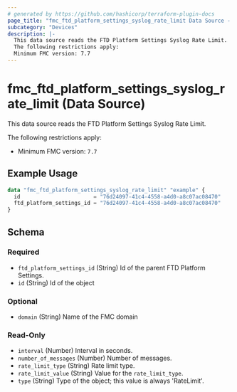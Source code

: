 ```yaml
---
# generated by https://github.com/hashicorp/terraform-plugin-docs
page_title: "fmc_ftd_platform_settings_syslog_rate_limit Data Source - terraform-provider-fmc"
subcategory: "Devices"
description: |-
  This data source reads the FTD Platform Settings Syslog Rate Limit.
  The following restrictions apply:
  Minimum FMC version: 7.7
---
```


# fmc_ftd_platform_settings_syslog_rate_limit (Data Source)

This data source reads the FTD Platform Settings Syslog Rate Limit.

The following restrictions apply:
  - Minimum FMC version: `7.7`

## Example Usage

```terraform
data "fmc_ftd_platform_settings_syslog_rate_limit" "example" {
  id                       = "76d24097-41c4-4558-a4d0-a8c07ac08470"
  ftd_platform_settings_id = "76d24097-41c4-4558-a4d0-a8c07ac08470"
}
```

<!-- schema generated by tfplugindocs -->
## Schema

### Required

- `ftd_platform_settings_id` (String) Id of the parent FTD Platform Settings.
- `id` (String) Id of the object

### Optional

- `domain` (String) Name of the FMC domain

### Read-Only

- `interval` (Number) Interval in seconds.
- `number_of_messages` (Number) Number of messages.
- `rate_limit_type` (String) Rate limit type.
- `rate_limit_value` (String) Value for the `rate_limit_type`.
- `type` (String) Type of the object; this value is always 'RateLimit'.
